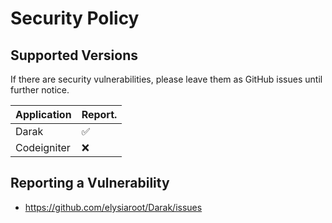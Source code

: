 # Security Policy

## Supported Versions

If there are security vulnerabilities, please leave them as GitHub issues until further notice.

| Application  | Report.            |
| ------------ | ------------------ |
| Darak        | :white_check_mark: |
| Codeigniter  | :x:                |

## Reporting a Vulnerability
- https://github.com/elysiaroot/Darak/issues
